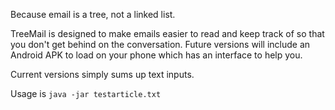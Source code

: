 Because email is a tree, not a linked list.

TreeMail is designed to make emails easier to read and keep track of so that you don't get behind on the conversation. Future versions will include an Android APK to load on your phone which has an interface to help you.

Current versions simply sums up text inputs.

Usage is `java -jar testarticle.txt`
